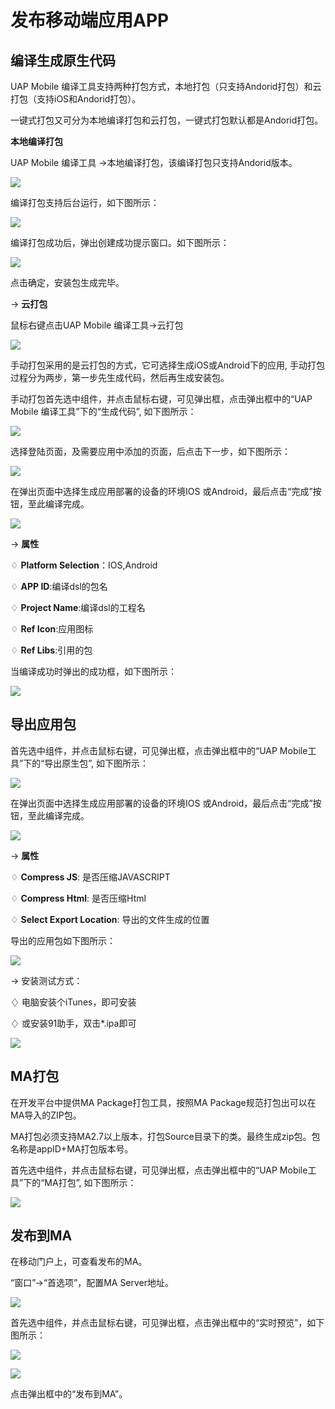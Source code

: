 # 发布移动端应用APP

## 编译生成原生代码

UAP Mobile 编译工具支持两种打包方式，本地打包（只支持Andorid打包）和云打包（支持iOS和Andorid打包）。

一键式打包又可分为本地编译打包和云打包，一键式打包默认都是Andorid打包。

**本地编译打包**

UAP Mobile 编译工具 ->本地编译打包，该编译打包只支持Andorid版本。

![](/articles/studio/15-/images/image159.png)

编译打包支持后台运行，如下图所示：

![](/articles/studio/15-/images/image160.png)

编译打包成功后，弹出创建成功提示窗口。如下图所示：

![](/articles/studio/15-/images/image161.png)

点击确定，安装包生成完毕。

→ **云打包**

鼠标右键点击UAP Mobile 编译工具->云打包

![](/articles/studio/15-/images/image162.png)

手动打包采用的是云打包的方式，它可选择生成iOS或Android下的应用, 手动打包过程分为两步，第一步先生成代码，然后再生成安装包。

手动打包首先选中组件，并点击鼠标右键，可见弹出框，点击弹出框中的“UAP Mobile 编译工具”下的“生成代码”, 如下图所示：

![](/articles/studio/15-/images/image163.png)

选择登陆页面，及需要应用中添加的页面，后点击下一步，如下图所示：

![](/articles/studio/15-/images/image164.png)

在弹出页面中选择生成应用部署的设备的环境IOS 或Android，最后点击“完成”按钮，至此编译完成。

![](/articles/studio/15-/images/image165.png)

→ **属性**

♢ **Platform Selection**：IOS,Android

♢ **APP ID**:编译dsl的包名

♢ **Project Name**:编译dsl的工程名

♢ **Ref Icon**:应用图标

♢ **Ref Libs**:引用的包

当编译成功时弹出的成功框，如下图所示：

![](/articles/studio/15-/images/image166.png)

## 导出应用包

首先选中组件，并点击鼠标右键，可见弹出框，点击弹出框中的“UAP Mobile工具”下的“导出原生包”, 如下图所示：

![](/articles/studio/15-/images/image167.png)

在弹出页面中选择生成应用部署的设备的环境IOS 或Android，最后点击“完成”按钮，至此编译完成。

![](/articles/studio/15-/images/image168.png)

→ **属性**

♢ **Compress JS**: 是否压缩JAVASCRIPT

♢ **Compress Html**: 是否压缩Html

♢ **Select Export Location**: 导出的文件生成的位置

导出的应用包如下图所示：

![](/articles/studio/15-/images/image169.png)

→ 安装测试方式：

♢ 电脑安装个iTunes，即可安装

♢ 或安装91助手，双击*.ipa即可

![](/articles/studio/15-/images/image170.png)

## MA打包

在开发平台中提供MA Package打包工具，按照MA Package规范打包出可以在MA导入的ZIP包。

MA打包必须支持MA2.7以上版本，打包Source目录下的类。最终生成zip包。包名称是appID+MA打包版本号。

首先选中组件，并点击鼠标右键，可见弹出框，点击弹出框中的“UAP Mobile工具”下的“MA打包”, 如下图所示：

![](/articles/studio/15-/images/image171.png)

## 发布到MA

在移动门户上，可查看发布的MA。

“窗口”->“首选项”，配置MA Server地址。

![](/articles/studio/15-/images/image172.png)

首先选中组件，并点击鼠标右键，可见弹出框，点击弹出框中的“实时预览”，如下图所示：

![](/articles/studio/15-/images/image173.png)

![](/articles/studio/15-/images/image174.png)

点击弹出框中的“发布到MA”。
